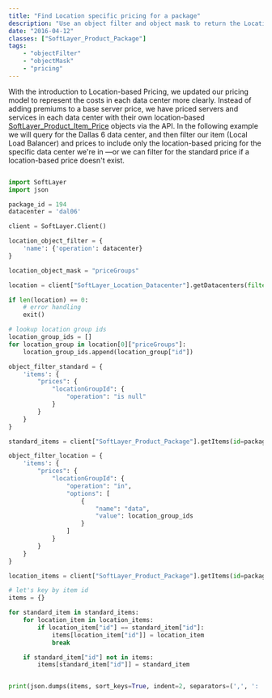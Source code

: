 ```yaml
---
title: "Find Location specific pricing for a package"
description: "Use an object filter and object mask to return the Location Based pricing information for a SoftLayer package."
date: "2016-04-12"
classes: ["SoftLayer_Product_Package"]
tags:
    - "objectFilter"
    - "objectMask"
    - "pricing"
---
```


With the introduction to Location-based Pricing, we updated our pricing model to represent the costs in each data center more clearly. Instead of adding premiums to a base server price, we have priced servers and services in each data center with their own location-based [SoftLayer_Product_Item_Price](http://sldn.softlayer.com/reference/services/SoftLayer_Product_Item_Price) objects via the API. In the following example we will query for the Dallas 6 data center, and then filter our item (Local Load Balancer) and prices to include only the location-based pricing for the specific data center we're in —or we can filter for the standard price if a location-based price doesn't exist. 

```python

import SoftLayer
import json

package_id = 194
datacenter = 'dal06'

client = SoftLayer.Client()

location_object_filter = {
    'name': {'operation': datacenter}
}

location_object_mask = "priceGroups"

location = client["SoftLayer_Location_Datacenter"].getDatacenters(filter=location_object_filter, mask=location_object_mask)

if len(location) == 0:
    # error handling
    exit()

# lookup location group ids
location_group_ids = []
for location_group in location[0]["priceGroups"]:
    location_group_ids.append(location_group["id"])

object_filter_standard = {
    'items': {
        "prices": {
            "locationGroupId": {
                "operation": "is null"
            }
        }
    }
}

standard_items = client["SoftLayer_Product_Package"].getItems(id=package_id, filter=object_filter_standard)

object_filter_location = {
    'items': {
        "prices": {
            "locationGroupId": {
                "operation": "in",
                "options": [
                    {
                        "name": "data",
                        "value": location_group_ids
                    }
                ]
            }
        }
    }
}

location_items = client["SoftLayer_Product_Package"].getItems(id=package_id, filter=object_filter_location)

# let's key by item id
items = {}

for standard_item in standard_items:
    for location_item in location_items:
        if location_item["id"] == standard_item["id"]:
            items[location_item["id"]] = location_item
            break

    if standard_item["id"] not in items:
        items[standard_item["id"]] = standard_item


print(json.dumps(items, sort_keys=True, indent=2, separators=(',', ': ')))


```